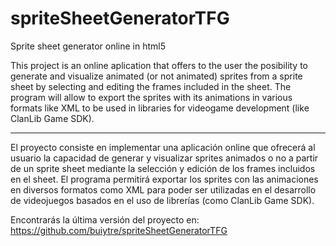 spriteSheetGeneratorTFG
=======================
Sprite sheet generator online in html5

This project is an online aplication that offers to the user the posibility to generate and visualize animated (or not animated)
sprites from a sprite sheet by selecting and editing the frames included in the sheet.
The program will allow to export the sprites with its animations in various formats like XML to be used in libraries for videogame
development (like ClanLib Game SDK).

------

El proyecto consiste en implementar una aplicación online que ofrecerá al usuario la capacidad de generar y visualizar sprites animados o no a partir de un sprite sheet mediante la selección y edición de los frames incluidos en el sheet.
El programa permitirá exportar los sprites con las animaciones en diversos formatos como XML para poder ser utilizadas en el desarrollo de videojuegos basados en el uso de librerías (como ClanLib Game SDK).

Encontrarás la última versión del proyecto en: https://github.com/buiytre/spriteSheetGeneratorTFG
